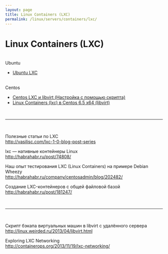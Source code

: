 ```yaml
---
layout: page
title: Linux Containers (LXC)
permalink: /linux/servers/containers/lxc/
---
```



# Linux Containers (LXC)


<br/>
Ubuntu
<br/>


<ul>
	<li><a href="/linux/servers/containers/lxc/ubuntu-lxc/">Ubuntu LXC</a></li>
</ul>


<br/>
Centos
<br/>


<ul>
	<li><a href="/linux/servers/containers/lxc/centos-lxc-with-script/">Centos LXC и libvirt (Настройка с помощью скрипта)</a></li>
	<li><a href="/linux/servers/containers/lxc/centos-lxc/">Linux Containers (lxc) в Centos 6.5 x64 (libvirt)</a></li>
</ul>



<br/>
<hr>
<br/>


Полезные статьи по LXC<br/>
http://vasilisc.com/lxc-1-0-blog-post-series



lxc — нативные контейнеры Linux<br/>
http://habrahabr.ru/post/74808/



Наш опыт тестирования LXC (Linux Containers) на примере Debian Wheezy<br/>
http://habrahabr.ru/company/centosadmin/blog/202482/




Создание LXC-контейнеров с общей файловой базой<br/>
http://habrahabr.ru/post/181247/


<br/>
<hr>
<br/>


Скрипт бэкапа виртуальных машин в libvirt с удалённого сервера<br/>
http://linux.weirded.ru/2013/04/libvirt.html


Exploring LXC Networking<br/>
http://containerops.org/2013/11/19/lxc-networking/
